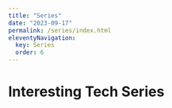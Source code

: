 ```yaml
---
title: "Series"
date: "2023-09-17"
permalink: /series/index.html
eleventyNavigation:
  key: Series
  order: 6
---
```


# Interesting Tech Series
